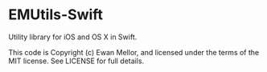 EMUtils-Swift
=============

Utility library for iOS and OS X in Swift.


This code is Copyright (c) Ewan Mellor, and licensed under the terms of
the MIT license.  See LICENSE for full details.
